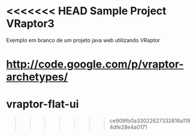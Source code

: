 <<<<<<< HEAD
Sample Project VRaptor3
==============

Exemplo em branco de um projeto java web utilizando VRaptor

http://code.google.com/p/vraptor-archetypes/
=======
vraptor-flat-ui
===============
>>>>>>> ce909fb0a33022627332816a1194dfe28e4a0171
